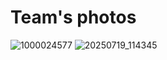 Team's photos
====

![1000024577](https://github.com/user-attachments/assets/bf8dca31-b86f-4f51-be3b-5f0aa69b58ab)
![20250719_114345](https://github.com/user-attachments/assets/023be0e0-17d4-4986-88c3-2b9eb7ea6144)

